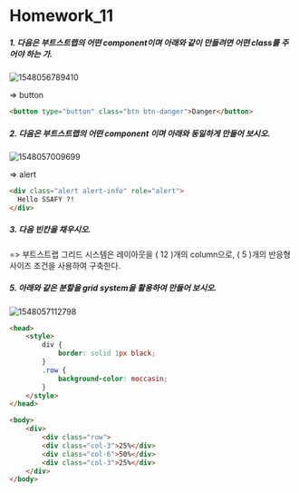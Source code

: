 # Homework_11

##### 1. 다음은 부트스트랩의 어떤 component이며 아래와 같이 만들려면 어떤 class를 주어야 하는 가.

![1548056789410](C:\Users\student\AppData\Roaming\Typora\typora-user-images\1548056789410.png)

=> button

```html
<button type="button" class="btn btn-danger">Danger</button>
```

##### 2. 다음은 부트스트랩의 어떤 component 이며 아래와 동일하게 만들어 보시오.

![1548057009699](C:\Users\student\AppData\Roaming\Typora\typora-user-images\1548057009699.png)

=> alert

```html
<div class="alert alert-info" role="alert">
  Hello SSAFY ?!
</div>
```

##### 3. 다음 빈칸을 채우시오.

=> 부트스트랩 그리드 시스템은 레이아웃을 ( 12 )개의 column으로, ( 5 )개의 반응형 사이즈 조건을 사용하여 구축한다.

##### 5. 아래와 같은 분할을 grid system을 활용하여 만들어 보시오.

![1548057112798](C:\Users\student\AppData\Roaming\Typora\typora-user-images\1548057112798.png)

```html
<head>
    <style>
        div {
            border: solid 1px black;
        }
        .row {
            background-color: moccasin;
        }
    </style>
</head>

<body>
    <div>
        <div class="row">
    	<div class="col-3">25%</div>
    	<div class="col-6">50%</div>
        <div class="col-3">25%</div>
  	</div>
</body>

        
```